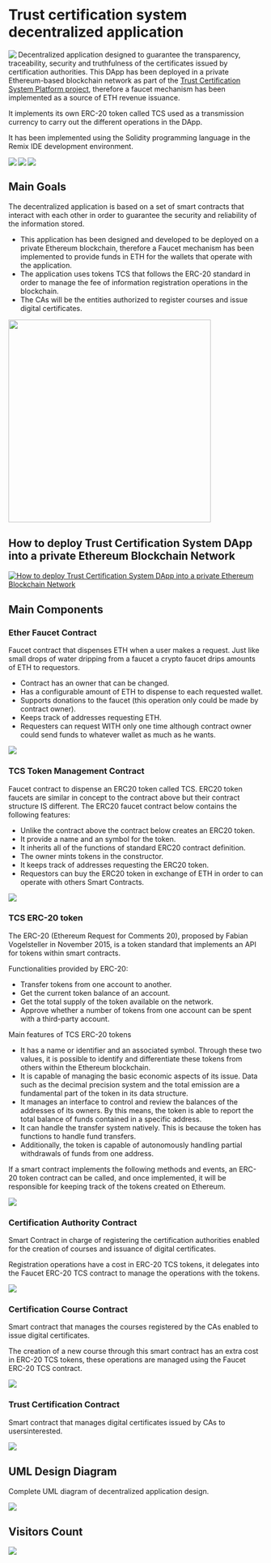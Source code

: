 # Trust certification system decentralized application

<img width="auto" align="left" src="./tcs_logo.jpg" />

Decentralized application designed to guarantee the transparency, traceability, security and truthfulness of the certificates issued by certification authorities.
This DApp has been deployed in a private Ethereum-based blockchain network as part of the [Trust Certification System Platform project](https://github.com/sergio11/trust_certification_system_blockchain), therefore a faucet mechanism has been implemented as a source of ETH revenue issuance.

It implements its own ERC-20 token called TCS used as a transmission currency to carry out the different operations in the DApp.

It has been implemented using the Solidity programming language in the Remix IDE development environment.

<img align="left" src="https://img.shields.io/badge/Solidity-2E8B57?style=for-the-badge&logo=solidity&logoColor=white" />
<img align="left" src="https://img.shields.io/badge/Ethereum-8B0000?style=for-the-badge&logo=Ethereum&logoColor=white" />
<img align="center" src="https://img.shields.io/badge/-Smart%20Contracts-8B0000?style=for-the-badge" />

## Main Goals

The decentralized application is based on a set of smart contracts that interact with each other in order to guarantee the security and reliability of the information stored.

* This application has been designed and developed to be deployed on a private Ethereum blockchain, therefore a Faucet mechanism has been implemented to provide funds in ETH for the wallets that operate with the application.
* The application uses tokens TCS that follows the ERC-20 standard in order to manage the fee of information registration operations in the blockchain.
* The CAs will be the entities authorized to register courses and issue digital certificates.

<img width="400px"  src="./diagrams/dapp_diagram.drawio.png" />

## How to deploy Trust Certification System DApp into a private Ethereum Blockchain Network

[![How to deploy Trust Certification System DApp into a private Ethereum Blockchain Network](./diagrams/screenshot.PNG)](https://youtu.be/4MVbN9TVx2Y)

## Main Components

### Ether Faucet Contract

Faucet contract that dispenses ETH when a user makes a request. Just like small drops of water dripping from a faucet a crypto faucet drips amounts of ETH to requestors.

* Contract has an owner that can be changed.
* Has a configurable amount of ETH to dispense to each requested wallet.
* Supports donations to the faucet (this operation only could be made by contract owner).
* Keeps track of addresses requesting ETH.
* Requesters can request WITH only one time although contract owner could send funds to whatever wallet as much as he wants.

<img width="auto" src="./diagrams/faucet_diagram.svg" />

### TCS Token Management Contract

Faucet contract to dispense an ERC20 token called TCS. ERC20 token faucets are similar in concept to the contract above but their contract structure IS different. The ERC20 faucet contract below contains the following features:

* Unlike the contract above the contract below creates an ERC20 token.
* It provide a name and an symbol for the token.
* It inherits all of the functions of standard ERC20 contract definition.
* The owner mints tokens in the constructor.
* It keeps track of addresses requesting the ERC20 token.
* Requestors can buy the ERC20 token in exchange of ETH in order to can operate with others Smart Contracts.

<img width="auto" src="./diagrams/token_management_contract.svg" />

### TCS ERC-20 token

The ERC-20 (Ethereum Request for Comments 20), proposed by Fabian Vogelsteller in November 2015, is a token standard that implements an API for tokens within smart contracts.

Functionalities provided by ERC-20:

* Transfer tokens from one account to another.
* Get the current token balance of an account.
* Get the total supply of the token available on the network.
* Approve whether a number of tokens from one account can be spent with a third-party account.

Main features of TCS ERC-20 tokens

* It has a name or identifier and an associated symbol. Through these two values, it is possible to identify and differentiate these tokens from others within the Ethereum blockchain.
* It is capable of managing the basic economic aspects of its issue. Data such as the decimal precision system and the total emission are a fundamental part of the token in its data structure.
* It manages an interface to control and review the balances of the addresses of its owners. By this means, the token is able to report the total balance of funds contained in a specific address.
* It can handle the transfer system natively. This is because the token has functions to handle fund transfers.
* Additionally, the token is capable of autonomously handling partial withdrawals of funds from one address.

If a smart contract implements the following methods and events, an ERC-20 token contract can be called, and once implemented, it will be responsible for keeping track of the tokens created on Ethereum.

<img width="auto" src="./diagrams/erc20_diagram.svg" />

### Certification Authority Contract

Smart Contract in charge of registering the certification authorities enabled for the creation of courses and issuance of digital certificates.

Registration operations have a cost in ERC-20 TCS tokens, it delegates into the Faucet ERC-20 TCS contract to manage the operations with the tokens.

<img width="auto" src="./diagrams/certification_authority_diagram.svg" />

### Certification Course Contract

Smart contract that manages the courses registered by the CAs enabled to issue digital certificates.

The creation of a new course through this smart contract has an extra cost in ERC-20 TCS tokens, these operations are managed using the Faucet ERC-20 TCS contract.

<img width="auto" src="./diagrams/certification_course_diagram.svg" />

### Trust Certification Contract

Smart contract that manages digital certificates issued by CAs to usersinterested.

<img width="auto" src="./diagrams/trust_certification_diagram.svg" />

## UML Design Diagram

Complete UML diagram of decentralized application design.

<img width="auto" src="./diagrams/dapp_uml_diagram.svg" />

## Visitors Count

<img width="auto" src="https://profile-counter.glitch.me/trust_certification_system_ethereum_dapp/count.svg" />

